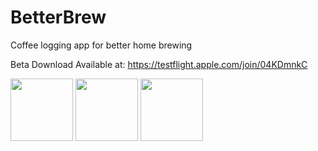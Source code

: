 # BetterBrew
Coffee logging app for better home brewing

Beta Download Available at:
https://testflight.apple.com/join/04KDmnkC

<img src="https://user-images.githubusercontent.com/68760990/135134121-35d85d09-6301-45f9-8f76-f037d6978a7f.png" width="100"> <img src="https://user-images.githubusercontent.com/68760990/135134132-a7a00e45-eda4-43d3-9689-867e764513b4.png" width="100"> <img src="https://user-images.githubusercontent.com/68760990/135134139-9cde39e5-efd6-49d3-ba54-0dc98df78802.png" width="100">
